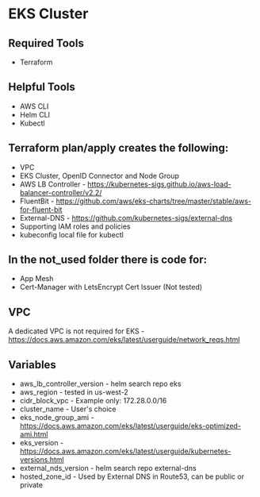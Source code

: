 # EKS Cluster

## Required Tools
 - Terraform

## Helpful Tools
 - AWS CLI
 - Helm CLI
 - Kubectl 

## Terraform plan/apply creates the following:
 - VPC
 - EKS Cluster, OpenID Connector and Node Group
 - AWS LB Controller - https://kubernetes-sigs.github.io/aws-load-balancer-controller/v2.2/
 - FluentBit - https://github.com/aws/eks-charts/tree/master/stable/aws-for-fluent-bit
 - External-DNS - https://github.com/kubernetes-sigs/external-dns
 - Supporting IAM roles and policies
 - kubeconfig local file for kubectl

## In the not_used folder there is code for:
 - App Mesh
 - Cert-Manager with LetsEncrypt Cert Issuer (Not tested)

## VPC
A dedicated VPC is not required for EKS - https://docs.aws.amazon.com/eks/latest/userguide/network_reqs.html

## Variables
 - aws_lb_controller_version - helm search repo eks
 - aws_region - tested in us-west-2
 - cidr_block_vpc - Example only: 172.28.0.0/16
 - cluster_name - User's choice
 - eks_node_group_ami - https://docs.aws.amazon.com/eks/latest/userguide/eks-optimized-ami.html
 - eks_version - https://docs.aws.amazon.com/eks/latest/userguide/kubernetes-versions.html
 - external_nds_version - helm search repo external-dns
 - hosted_zone_id - Used by External DNS in Route53, can be public or private
